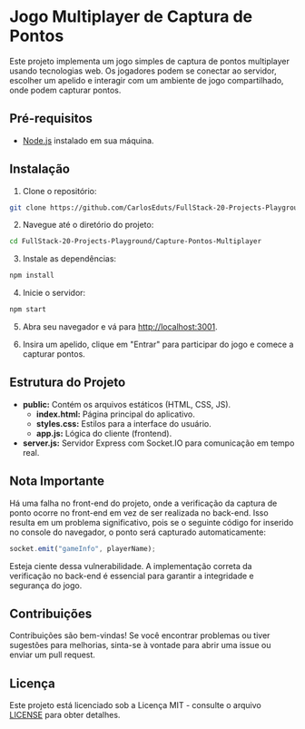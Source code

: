 # Jogo Multiplayer de Captura de Pontos

Este projeto implementa um jogo simples de captura de pontos multiplayer usando tecnologias web. Os jogadores podem se conectar ao servidor, escolher um apelido e interagir com um ambiente de jogo compartilhado, onde podem capturar pontos.

## Pré-requisitos

- [Node.js](https://nodejs.org/) instalado em sua máquina.

## Instalação

1. Clone o repositório:

```bash
git clone https://github.com/CarlosEduts/FullStack-20-Projects-Playground.git
```

2. Navegue até o diretório do projeto:

```bash
cd FullStack-20-Projects-Playground/Capture-Pontos-Multiplayer
```

3. Instale as dependências:

```bash
npm install
```

4. Inicie o servidor:

```bash
npm start
```

5. Abra seu navegador e vá para [http://localhost:3001](http://localhost:3001).

6. Insira um apelido, clique em "Entrar" para participar do jogo e comece a capturar pontos.

## Estrutura do Projeto

- **public:** Contém os arquivos estáticos (HTML, CSS, JS).
  - **index.html:** Página principal do aplicativo.
  - **styles.css:** Estilos para a interface do usuário.
  - **app.js:** Lógica do cliente (frontend).
- **server.js:** Servidor Express com Socket.IO para comunicação em tempo real.

## Nota Importante

Há uma falha no front-end do projeto, onde a verificação da captura de ponto ocorre no front-end em vez de ser realizada no back-end. Isso resulta em um problema significativo, pois se o seguinte código for inserido no console do navegador, o ponto será capturado automaticamente:

```javascript
socket.emit("gameInfo", playerName);
```

Esteja ciente dessa vulnerabilidade. A implementação correta da verificação no back-end é essencial para garantir a integridade e segurança do jogo.

## Contribuições

Contribuições são bem-vindas! Se você encontrar problemas ou tiver sugestões para melhorias, sinta-se à vontade para abrir uma issue ou enviar um pull request.

## Licença

Este projeto está licenciado sob a Licença MIT - consulte o arquivo [LICENSE](../LICENSE) para obter detalhes.
